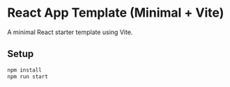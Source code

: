 # React App Template (Minimal + Vite)

A minimal React starter template using Vite.

## Setup

```bash
npm install
npm run start
